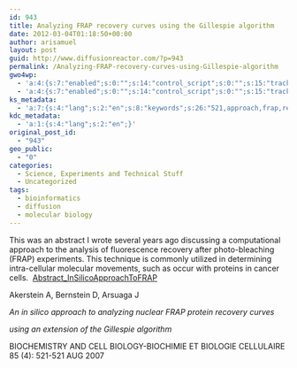 ```yaml
---
id: 943
title: Analyzing FRAP recovery curves using the Gillespie algorithm
date: 2012-03-04T01:18:50+00:00
author: arisamuel
layout: post
guid: http://www.diffusionreactor.com/?p=943
permalink: /Analyzing-FRAP-recovery-curves-using-Gillespie-algorithm
gwo4wp:
  - 'a:4:{s:7:"enabled";s:0:"";s:14:"control_script";s:0:"";s:15:"tracking_script";s:0:"";s:17:"conversion_script";s:0:"";}'
  - 'a:4:{s:7:"enabled";s:0:"";s:14:"control_script";s:0:"";s:15:"tracking_script";s:0:"";s:17:"conversion_script";s:0:"";}'
ks_metadata:
  - 'a:7:{s:4:"lang";s:2:"en";s:8:"keywords";s:26:"521,approach,frap,recovery";s:19:"keywords_autoupdate";s:1:"1";s:11:"description";s:0:"";s:22:"description_autoupdate";s:1:"1";s:5:"title";s:60:"Analyzing FRAP recovery curves using the Gillespie algorithm";s:6:"robots";s:12:"index,follow";}'
kdc_metadata:
  - 'a:1:{s:4:"lang";s:2:"en";}'
original_post_id:
  - "943"
geo_public:
  - "0"
categories:
  - Science, Experiments and Technical Stuff
  - Uncategorized
tags:
  - bioinformatics
  - diffusion
  - molecular biology
---
```

This was an abstract I wrote several years ago discussing a computational approach to the analysis of fluorescence recovery after photo-bleaching (FRAP) experiments. This technique is commonly utilized in determining intra-cellular molecular movements, such as occur with proteins in cancer cells.  [Abstract_InSilicoApproachToFRAP](http://www.samuelakerstein.com/wp-content/uploads/2012/03/abstract_insilicoapproachtofrap.pdf)

Akerstein A, Bernstein D, Arsuaga J
  
_An in silico approach to analyzing nuclear FRAP protein recovery curves_
  
 _using an extension of the Gillespie algorithm_
  
BIOCHEMISTRY AND CELL BIOLOGY-BIOCHIMIE ET BIOLOGIE CELLULAIRE 85 (4): 521-521 AUG 2007